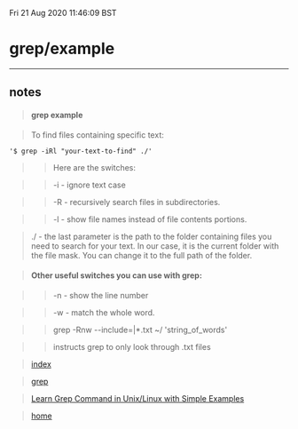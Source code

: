 Fri 21 Aug 2020 11:46:09 BST

# grep/example
___
## notes
> #### grep example

> To find files containing specific text:

	'$ grep -iRl "your-text-to-find" ./'

>> Here are the switches:

>> -i - ignore text case

>> -R - recursively search files in subdirectories.

>> -l - show file names instead of file contents portions.

> ./ - the last parameter is the path to the folder containing files you need to search for your text. In our case, it is the current folder with the file mask. You can change it to the full path of the folder.

> #### Other useful switches you can use with grep:

>> -n - show the line number

>> -w - match the whole word.

>> grep -Rnw --include=|*.txt ~/ 'string_of_words'

>> instructs grep to only look through .txt files

> [index](./index-file.md)

> [grep](./grep-index.md)

> [Learn Grep Command in Unix/Linux with Simple Examples](https://www.linuxteacher.com/grep-command-in-unix-linux-with-examples/)

> [home](./home.md)
